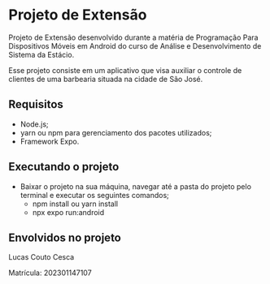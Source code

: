 # Projeto de Extensão

Projeto de Extensão desenvolvido durante a matéria de Programação Para Dispositivos Móveis em Android do curso de Análise e Desenvolvimento de Sistema da Estácio.

Esse projeto consiste em um aplicativo que visa auxiliar o controle de clientes de uma barbearia situada na cidade de São José.

## Requisitos

- Node.js;
- yarn ou npm para gerenciamento dos pacotes utilizados;
- Framework Expo.

## Executando o projeto

- Baixar o projeto na sua máquina, navegar até a pasta do projeto pelo terminal e executar os seguintes comandos;
   - npm install ou yarn install
   - npx expo run:android
  
## Envolvidos no projeto
Lucas Couto Cesca

Matrícula: 202301147107
